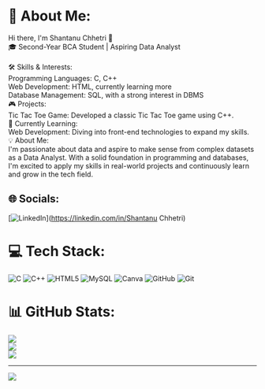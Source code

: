 # 💫 About Me:
Hi there, I'm Shantanu Chhetri 👋<br>🎓 Second-Year BCA Student | Aspiring Data Analyst<br><br>🛠 Skills & Interests:<br>Programming Languages: C, C++<br>Web Development: HTML, currently learning more<br>Database Management: SQL, with a strong interest in DBMS<br>🎮 Projects:<br>Tic Tac Toe Game: Developed a classic Tic Tac Toe game using C++.<br>🌱 Currently Learning:<br>Web Development: Diving into front-end technologies to expand my skills.<br>💡 About Me:<br>I'm passionate about data and aspire to make sense from complex datasets as a Data Analyst. With a solid foundation in programming and databases, I'm excited to apply my skills in real-world projects and continuously learn and grow in the tech field.


## 🌐 Socials:
[![LinkedIn](https://img.shields.io/badge/LinkedIn-%230077B5.svg?logo=linkedin&logoColor=white)](https://linkedin.com/in/Shantanu Chhetri) 

# 💻 Tech Stack:
![C](https://img.shields.io/badge/c-%2300599C.svg?style=for-the-badge&logo=c&logoColor=white) ![C++](https://img.shields.io/badge/c++-%2300599C.svg?style=for-the-badge&logo=c%2B%2B&logoColor=white) ![HTML5](https://img.shields.io/badge/html5-%23E34F26.svg?style=for-the-badge&logo=html5&logoColor=white) ![MySQL](https://img.shields.io/badge/mysql-4479A1.svg?style=for-the-badge&logo=mysql&logoColor=white) ![Canva](https://img.shields.io/badge/Canva-%2300C4CC.svg?style=for-the-badge&logo=Canva&logoColor=white) ![GitHub](https://img.shields.io/badge/github-%23121011.svg?style=for-the-badge&logo=github&logoColor=white) ![Git](https://img.shields.io/badge/git-%23F05033.svg?style=for-the-badge&logo=git&logoColor=white)
# 📊 GitHub Stats:
![](https://github-readme-stats.vercel.app/api?username=Shantanu-Ch&theme=dark&hide_border=false&include_all_commits=false&count_private=false)<br/>
![](https://github-readme-streak-stats.herokuapp.com/?user=Shantanu-Ch&theme=dark&hide_border=false)<br/>
![](https://github-readme-stats.vercel.app/api/top-langs/?username=Shantanu-Ch&theme=dark&hide_border=false&include_all_commits=false&count_private=false&layout=compact)

---
[![](https://visitcount.itsvg.in/api?id=Shantanu-Ch&icon=0&color=0)](https://visitcount.itsvg.in)

<!-- Proudly created with GPRM ( https://gprm.itsvg.in ) -->
